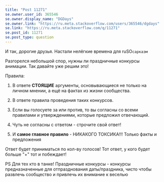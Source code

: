 ```yaml
---
title: "Post 11271"
se.owner.user_id: 365546
se.owner.display_name: "DGDays"
se.owner.link: "https://ru.meta.stackoverflow.com/users/365546/dgdays"
se.link: "https://ru.meta.stackoverflow.com/q/11271"
se.post_id: 11271
se.post_type: question
---
```

<p>И так, дорогие друзья. Настали нелёгкие времена для ruSO<code>сарказм</code></p>
<p>Разгорелся небольшой спор, нужны ли праздничные конкурсы анимации. Так давайте уже решим это!</p>
<p>Правила:</p>
<ol>
<li><p>В ответе <strong>СТОЯЩИЕ</strong> аргументы, основывающиеся не только на личном мнении, а ещё на фактах из жизни сообщества.</p>
</li>
<li><p>В ответе правила проведения таких конкурсов.</p>
</li>
<li><p>Если вы голосуете за или против, то вы согласны со всеми правилами и утверждениями, которые предложил отвечающий.</p>
</li>
<li><p>Чуть не согласны с ответом - строчите свой ответ!</p>
</li>
<li><p>И <strong>самое главное правило</strong> - НИКАКОГО ТОКСИКА!!! Только факты и предложения</p>
</li>
</ol>
<p>Ответ будет приниматься по кол-ву голосов! Тот ответ, у кого будет больше &quot;+&quot; тот и побеждает!</p>
<p>PS Для тех кто в танке! Праздничные конкурсы - конкурсы предназначенные для отпразднования даты/праздника, чисто чтобы развлечь сообщество и привлечь их внимание к веселью</p>
